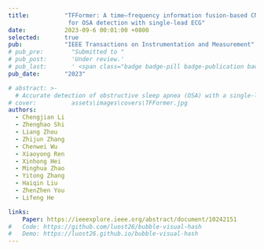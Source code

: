 ```yaml
---
title:          "TFFormer: A time–frequency information fusion-based CNN-transformer model 
                 for OSA detection with single-lead ECG"
date:           2023-09-6 00:01:00 +0800
selected:       true
pub:            "IEEE Transactions on Instrumentation and Measurement"
# pub_pre:        "Submitted to "
# pub_post:       'Under review.'
# pub_last:       ' <span class="badge badge-pill badge-publication badge-success">Spotlight</span>'
pub_date:       "2023"

# abstract: >-
  # Accurate detection of obstructive sleep apnea (OSA) with a single-lead electrocardiogram (ECG) signal is highly desirable for the timely treating of OSA patients. However, due to the variance of apneas in appearance and size in ECG signals, it is still a very challenging task to obtain an accurate OSA apnea detection. To address this problem, this article presents a time–frequency information fusion-based CNN-Transformer model (TFFormer) for OSA detection with single-lead ECG, in which a module consisting of a deep residual shrinkage module, a multiscale convolutional attention (MSCA) module, and a multilayer convolution module is developed for time–frequency feature extraction. The purpose of this operation is to extract rich features from a short length of ECG signal sequences with a low computation cost. For time–frequency information fusion, to reduce its computation cost, a gated self-attention-based adaptive pruning time–frequency information fusion attention module is developed to prune the redundant tokens. With the attention-based adaptive pruning time–frequency information fusion module, the TFFormer is constructed for data-parallel processing and long-distance modeling. Compared with the best model in the comparative method, the accuracy of the proposed method was improved by 0.18% in the segmented case, and the mean absolute error was reduced by 0.25 per-recorded case, which demonstrates that the TFFormer model has better OSA detection performance and could provide a convenient and accurate solution for clinical OSA detection.
# cover:          assets\images\covers\TFFormer.jpg
authors:
  - Chengjian Li 
  - Zhenghao Shi
  - Liang Zhou
  - Zhijun Zhang
  - Chenwei Wu
  - Xiaoyong Ren
  - Xinhong Hei
  - Minghua Zhao
  - Yitong Zhang
  - Haiqin Liu
  - ZhenZhen You
  - Lifeng He

links:
    Paper: https://ieeexplore.ieee.org/abstract/document/10242151
#   Code: https://github.com/luost26/bubble-visual-hash
#   Demo: https://luost26.github.io/bubble-visual-hash
---
```

